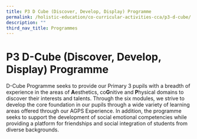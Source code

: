 ```yaml
---
title: P3 D Cube (Discover, Develop, Display) Programme
permalink: /holistic-education/co-curricular-activities-cca/p3-d-cube/
description: ""
third_nav_title: Programmes
---
```

P3 D-Cube (Discover, Develop, Display) Programme
===============================

D-Cube Programme seeks to provide our Primary 3 pupils with a breadth of experience in the areas of **A**esthetics, co**G**nitive and **P**hysical domains to discover their interests and talents. Through the six modules, we strive to develop the core foundation in our pupils through a wide variety of learning areas offered through our AGPS Experience. In addition, the programme seeks to support the development of social emotional competencies while providing a platform for friendships and social integration of students from diverse backgrounds.